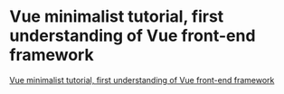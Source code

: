 # Vue minimalist tutorial, first understanding of Vue front-end framework
[Vue minimalist tutorial, first understanding of Vue front-end framework](https://aiwithcloud.com/2022/09/16/vue_minimalist_tutorial_first_understanding_of_vue_front_end_framework/)